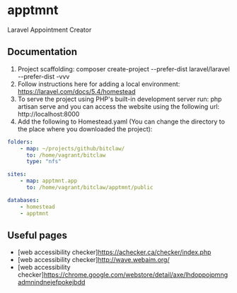 # apptmnt

Laravel Appointment Creator

## Documentation

1) Project scaffolding: composer create-project --prefer-dist laravel/laravel --prefer-dist -vvv
2) Follow instructions here for adding a local environment: https://laravel.com/docs/5.4/homestead
3) To serve the project using PHP's built-in development server run: php artisan serve and you can access the website
using the following url: http://localhost:8000
4) Add the following to Homestead.yaml (You can change the directory to the place where you downloaded the project):

```yaml
folders:
    - map: ~/projects/github/bitclaw/
      to: /home/vagrant/bitclaw
      type: "nfs"

sites:
    - map: apptmnt.app
      to: /home/vagrant/bitclaw/apptmnt/public

databases:
    - homestead
    - apptmnt

```

## Useful pages

- [web accessibility checker]https://achecker.ca/checker/index.php
- [web accessibility checker]http://wave.webaim.org/
- [web accessibility checker]https://chrome.google.com/webstore/detail/axe/lhdoppojpmngadmnindnejefpokejbdd

